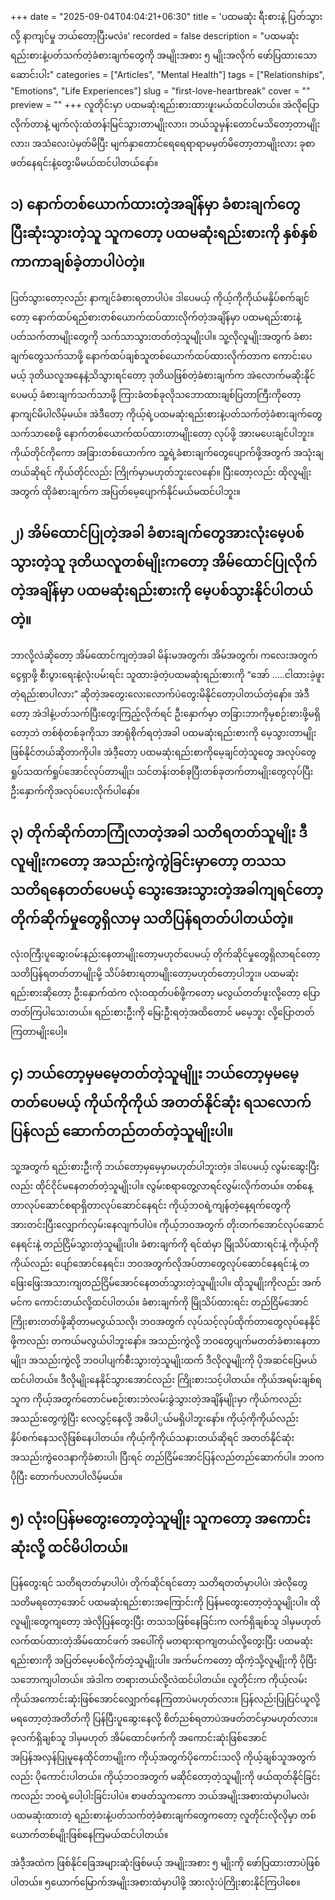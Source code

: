 +++
date = "2025-09-04T04:04:21+06:30"
title = 'ပထမဆုံး ရီးစားနဲ့ ပြတ်သွားလို့ နာကျင်မှု ဘယ်တော့ပြီးမလဲ။'
recorded = false
description = "ပထမဆုံးရည်းစားနဲ့ပတ်သက်တဲ့ခံစားချက်တွေကို အမျိုးအစား ၅ မျိုးအလိုက် ဖော်ပြထားသော ဆောင်းပါး"
categories = ["Articles", "Mental Health"]
tags = ["Relationships", "Emotions", "Life Experiences"]
slug = "first-love-heartbreak"
cover = ""
preview = ""
+++
လူတိုင်းမှာ ပထမဆုံးရည်းစားထားဖူးမယ်ထင်ပါတယ်။ အဲလိုပြောလိုက်တာနဲ့ မျက်လုံးထဲတန်းမြင်သွားတာမျိုးလား၊ ဘယ်သူမှန်းတောင်မသိတော့တာမျိုးလား၊ အသံလေးပဲမှတ်မိပြီး မျက်နှာတောင်ရေရေရာရာမမှတ်မိတော့တာမျိုးလား ခုစာဖတ်နေရင်းနဲ့တွေးမိမယ်ထင်ပါတယ်နော်။ 

## ၁) နောက်တစ်ယောက်ထားတဲ့အချိန်မှာ ခံစားချက်တွေပြီးဆုံးသွားတဲ့သူ သူကတော့ ပထမဆုံးရည်းစားကို နှစ်နှစ်ကာကာချစ်ခဲ့တာပါပဲတဲ့။
ပြတ်သွားတော့လည်း နာကျင်ခံစားရတာပါပဲ။ ဒါပေမယ့် ကိုယ့်ကိုကိုယ်မနှိပ်စက်ချင်တော့ နောက်ထပ်ရည်စားတစ်ယောက်ထပ်ထားလိုက်တဲ့အချိန်မှာ ပထမရည်းစားနဲ့ပတ်သက်တာမျိုးတွေကို သက်သာသွားတတ်တဲ့သူမျိုးပါ။ သူ့လိုလူမျိုးအတွက် ခံစားချက်တွေသက်သာဖို့ နောက်ထပ်ချစ်သူတစ်ယောက်ထပ်ထားလိုက်တာက ကောင်းပေမယ့် ဒုတိယလူအနေနဲ့သိသွားရင်တော့ ဒုတိယဖြစ်တဲ့ခံစားချက်က အဲလောက်မဆိုးနိုင်ပေမယ့် ခံစားချက်သက်သာဖို့ ကြားခံတစ်ခုလိုသဘောထားချစ်ပြတာကြီးကိုတော့ နာကျင်မိပါလိမ့်မယ်။ အဲဒီတော့ ကိုယ့်ရဲ့ပထမဆုံးရည်းစားနဲ့ပတ်သက်တဲ့ခံစားချက်တွေ သက်သာစေဖို့ နောက်တစ်ယောက်ထပ်ထားတာမျိုးတော့ လုပ်ဖို့ အားမပေးချင်ပါဘူး။ ကိုယ်တိုင်ကိုကော အခြားတစ်ယောက်က သူ့ရဲ့ခံစားချက်တွေပျောက်ဖို့အတွက် အသုံးချတယ်ဆိုရင် ကိုယ်တိုင်လည်း ကြိုက်မှာမဟုတ်ဘူးလေနော်။ ပြီးတော့လည်း ထိုလူမျိုးအတွက် ထိုခံစားချက်က အပြတ်မေ့ပျောက်နိုင်မယ်မထင်ပါဘူး။ 

## ၂) အိမ်ထောင်ပြုတဲ့အခါ ခံစားချက်တွေအားလုံးမေ့ပစ်သွားတဲ့သူ ဒုတိယလူတစ်မျိုးကတော့ အိမ်ထောင်ပြုလိုက်တဲ့အချိန်မှာ ပထမဆုံးရည်းစားကို မေ့ပစ်သွားနိုင်ပါတယ်တဲ့။
ဘာလို့လဲဆိုတော့ အိမ်ထောင်ကျတဲ့အခါ မိန်းမအတွက်၊ အိမ်အတွက်၊ ကလေးအတွက် ငွေရှာဖို့ စီးပွားရေးနဲ့လုံးပမ်းရင်း သူထားခဲ့တဲ့ပထမဆုံးရည်းစားကို “အော် …..ငါထားခဲ့ဖူးတဲ့ရည်းစာပါလား” ဆိုတဲ့အတွေးလေးလောက်ပဲတွေးမိနိုင်တော့ပါတယ်တဲ့နော်။ အဲဒီတော့ အဲဒါနဲ့ပတ်သက်ပြီးတွေးကြည့်လိုက်ရင် ဦးနှောက်မှာ တခြားဘာကိုမှစဉ်းစားဖို့မရှိတော့ဘဲ တစ်စုံတစ်ခုကိုသာ အာရုံစိုက်ရတဲ့အခါ ပထမဆုံးရည်းစားကို မေ့သွားတာမျိုးဖြစ်နိုင်တယ်ဆိုတာကိုပါ။ အဲဒီ့တော့ ပထမဆုံးရည်းစာကိုမေ့ချင်တဲ့သူတွေ အလုပ်တွေရှုပ်သထက်ရှုပ်အောင်လုပ်တာမျိုး၊ သင်တန်းတစ်ခုပြီးတစ်ခုတက်တာမျိုးတွေလုပ်ပြီးဦးနှောက်ကိုအလုပ်ပေးလိုက်ပါနော်။ 

## ၃) တိုက်ဆိုက်တာကြုံလာတဲ့အခါ သတိရတတ်သူမျိုး ဒီလူမျိုးကတော့ အသည်းကွဲကွဲခြင်းမှာတော့ တသသ သတိရနေတတ်ပေမယ့် သွေးအေးသွားတဲ့အခါကျရင်တော့ တိုက်ဆိုက်မှုတွေရှိလာမှ သတိပြန်ရတတ်ပါတယ်တဲ့။
လုံးဝကြီးပူဆွေးဝမ်းနည်းနေတာမျိုးတော့မဟုတ်ပေမယ့် တိုက်ဆိုင်မှုတွေရှိလာရင်တော့ သတိပြန်ရတတ်တာမျိုးမို့ သိပ်ခံစားရတာမျိုးတော့မဟုတ်တော့ပါဘူး။ ပထမဆုံးရည်းစားဆိုတော့ ဦးနှောက်ထဲက လုံးဝထုတ်ပစ်ဖို့ကတော့ မလွယ်တတ်ဖူးလို့တော့ ပြောတတ်ကြပါသေးတယ်။ ရည်းစားဦးကို မြေးဦးရတဲ့အထိတောင် မမေ့ဘူး လို့ပြောတတ်ကြတာမျိုးပေါ့။ 

## ၄) ဘယ်တော့မှမမေ့တတ်တဲ့သူမျိုုး ဘယ်တော့မှမမေ့တတ်ပေမယ့် ကိုယ်ကိုကိုယ် အတတ်နိုင်ဆုံး ရသလောက် ပြန်လည် ဆောက်တည်တတ်တဲ့သူမျိုးပါ။
သူ့အတွက် ရည်းစားဦးကို ဘယ်တော့မှမေ့မှာမဟုတ်ပါဘူးတဲ့။ ဒါပေမယ့် လွမ်းဆွေးပြီးလည်း ထိုင်ငိုင်မနေတတ်တဲ့သူမျိုးပါ။ လွမ်းစရာတွေ့လာရင်လွမ်းလိုက်တယ်။ တစ်နေ့တာလုပ်ဆောင်စရာရှိတာလုပ်ဆောင်နေရင်း ကိုယ့်ဘဝရဲ့ကျန်တဲ့နေ့ရက်တွေကို အားတင်းပြီးလျှောက်လှမ်းနေလျက်ပါပဲ။ ကိုယ့်ဘဝအတွက် တိုးတက်အောင်လုပ်ဆောင်နေရင်းနဲ့ တည်ငြိမ်သွားတဲ့သူမျိုးပါ။ ခံစားချက်ကို ရင်ထဲမှာ မြိုသိပ်ထားရင်းနဲ့ ကိုယ့်ကိုကိုယ်လည်း ပျော်အောင်နေရင်း၊ ဘဝအတွက်လိုအပ်တာတွေလုပ်ဆောင်နေရင်းနဲ့ တဖြေးဖြေးအသားကျတည်ငြိမ်အောင်နေတတ်သွားတဲ့သူမျိုးပါ။ ထိုသူမျိုးကိုလည်း အက်မင်က ကောင်းတယ်လို့ထင်ပါတယ်။ ခံစားချက်ကို မြိုသိပ်ထားရင်း တည်ငြိမ်အောင်ကြိုးစားတတ်ဖို့ဆိုတာမလွယ်သလို၊ ဘဝအတွက် လုပ်သင့်လုပ်ထိုက်တာတွေလုပ်နေနိုင်ဖို့ကလည်း တကယ်မလွယ်ပါဘူးနော်။ အသည်းကွဲလို့ ဘဝတွေပျက်မတတ်ခံစားနေတာမျိုး၊ အသည်းကွဲလို့ ဘဝပါပျက်စီးသွားတဲ့သူမျိုးထက် ဒီလိုလူမျိုးကို ပိုအဆင်ပြေမယ်ထင်ပါတယ်။ ဒီလိုမျိုးနေနိုင်သွားအောင်လည်း ကြိုးစားသင့်ပါတယ်။ ကိုယ်အရမ်းချစ်ရသူက ကိုယ့်အတွက်တောင်မစဉ်းစားဘဲလမ်းခွဲသွားတဲ့အချိန်မျိုးမှာ ကိုယ်ကလည်း အသည်းတွေကွဲပြီး လေလွှင့်နေလို့ အဓိပါ္ပယ်မရှိပါဘူးနော်။ ကိုယ့်ကိုကိုယ်လည်းနှိပ်စက်နေသလိုဖြစ်နေပါတယ်။ ကိုယ့်ကိုကိုယ်သနားတယ်ဆိုရင် အတတ်နိုင်ဆုံးအသည်းကွဲဝေဒနာကိုခံစားပါ၊ ပြီးရင် တည်ငြိမ်အောင်ပြန်လည်တည်ဆောက်ပါ။ ဘဝက ပိုပြီး တောက်ပလာပါလိမ့်မယ်။ 

## ၅) လုံးဝပြန်မတွေးတော့တဲ့သူမျိုး သူကတော့ အကောင်းဆုံးလို့ ထင်မိပါတယ်။
ပြန်တွေးရင် သတိရတတ်မှာပါပဲ၊ တိုက်ဆိုင်ရင်တော့ သတိရတတ်မှာပါပဲ၊ အဲလိုတွေသတိမရတော့အောင် ပထမဆုံးရည်းစားအကြောင်းကို ပြန်မတွေးတော့တဲ့သူမျိုးပါ။ ထိုလူမျိုးတွေကျတော့ အဲလိုပြန်တွေးပြီး တသသဖြစ်နေခြင်းက လက်ရှိချစ်သူ ဒါမှမဟုတ် လက်ထပ်ထားတဲ့အိမ်ထောင်ဖက် အပေါ်ကို မတရားရာကျတယ်လို့တွေးပြီး ပထမဆုံးရည်းစားကို အပြတ်မေ့ပစ်လိုက်တဲ့သူမျိုးပါ။ အက်မင်ကတော့ ထိုကဲ့သို့လူမျိုးကို ပိုပြီးသဘောကျပါတယ်။ အဲဒါက တရားတယ်လို့လဲထင်ပါတယ်။ လူတိုင်းက ကိုယ့်လမ်းကိုယ်အကောင်းဆုံးဖြစ်အောင်လျှောက်နေကြတာပဲမဟုတ်လား။ ပြန်လည်းပြုပြင်ယူလို့မရတော့တဲ့အတိတ်ကို ပြန်ပြီးပူဆွေးနေလို့ စိတ်ညစ်ရတာပဲအဖတ်တင်မှာမဟုတ်လား။ ခုလက်ရှိချစ်သူ ဒါမှမဟုတ် အိမ်ထောင်ဖက်ကို အကောင်းဆုံးဖြစ်အောင် အပြန်အလှန်ပြုမူနေထိုင်တာမျိုးက ကိုယ့်အတွက်ပိုကောင်းသလို ကိုယ့်ချစ်သူအတွက်လည်း ပိုကောင်းပါတယ်။ ကိုယ့်ဘဝအတွက် မဆိုင်တော့တဲ့သူမျိုးကို ဖယ်ထုတ်နိုင်ခြင်းကလည်း ဘဝရဲ့ပေါ့ပါးခြင်းပါပဲ။ စာဖတ်သူကကော ဘယ်အမျိုးအစားထဲမှာပါမလဲ၊ ပထမဆုံးထားတဲ့ ရည်းစားနဲ့ပတ်သက်တဲ့ခံစားချက်တွေကတော့ လူတိုင်းလိုလိုမှာ တစ်ယောက်တစ်မျိုးဖြစ်နေကြမယ်ထင်ပါတယ်။

အဲဒီ့အထဲက ဖြစ်နိုင်ခြေအများဆုံးဖြစ်မယ့် အမျိုးအစား ၅ မျိုးကို ဖော်ပြထားတာပဲဖြစ်ပါတယ်။ ၅ယောက်မြောက်အမျိုးအစားထဲမှာပါဖို့ အားလုံးပဲကြိုးစားနိုင်ကြပါစေ။
